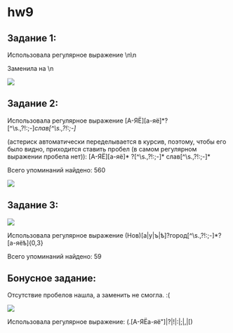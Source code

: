 # hw9

## Задание 1:

Использовала регулярное выражение \n\n

Заменила на \n

![](https://pp.userapi.com/c824202/v824202808/1460a9/ip_ua7wv1ao.jpg)

## Задание 2:

Использовала регулярное выражение [А-ЯЁ][а-яё]*?[^\s.,\?!:;-]*слав[^\s.,\?!:;-]*

(астериск автоматически переделывается в курсив, поэтому, чтобы его было видно, приходится ставить пробел (в самом регулярном выражении пробела нет)): [А-ЯЁ][а-яё]* ?[^\s.,\?!:;-]* слав[^\s.,\?!:;-]*

Всего упоминаний найдено: 560

![](https://pp.userapi.com/c840322/v840322448/61d4b/oVsJZEj6O6k.jpg)

## Задание 3:

![](https://pp.userapi.com/c824202/v824202808/1460a1/gumtHIdqOfM.jpg)

Использовала регулярное выражение (Нов)[а|у|ъ|ѣ]?город[^\s.,\?!:;-]*?[а-яёѣ]{0,3}

Всего упоминаний найдено: 59

## Бонусное задание:

Отсутствие пробелов нашла, а заменить не смогла. :(

![](https://pp.userapi.com/c824202/v824202411/14f2d5/f3NGcHq9nLA.jpg)

Использовала регулярное выражение: (\.[А-ЯЁа-яё"]|\?|\!|:|;|,|\[)
